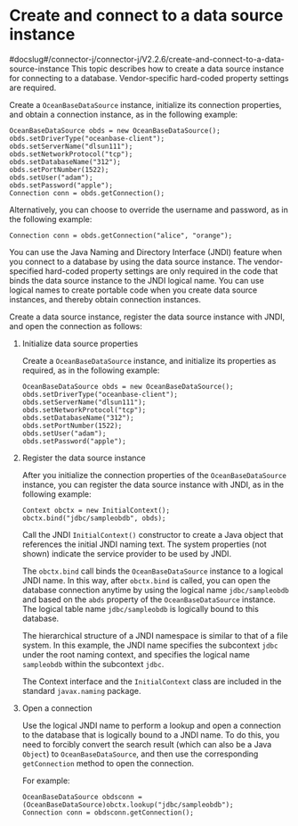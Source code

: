 Create and connect to a data source instance 
=================================================================
#docslug#/connector-j/connector-j/V2.2.6/create-and-connect-to-a-data-source-instance
This topic describes how to create a data source instance for connecting to a database. Vendor-specific hard-coded property settings are required. 

Create a `OceanBaseDataSource` instance, initialize its connection properties, and obtain a connection instance, as in the following example:

```unknow
OceanBaseDataSource obds = new OceanBaseDataSource();
obds.setDriverType("oceanbase-client");
obds.setServerName("dlsun111");
obds.setNetworkProtocol("tcp");
obds.setDatabaseName("312");
obds.setPortNumber(1522);
obds.setUser("adam");
obds.setPassword("apple");
Connection conn = obds.getConnection();
```



Alternatively, you can choose to override the username and password, as in the following example:

```unknow
Connection conn = obds.getConnection("alice", "orange");
```



You can use the Java Naming and Directory Interface (JNDI) feature when you connect to a database by using the data source instance. The vendor-specified hard-coded property settings are only required in the code that binds the data source instance to the JNDI logical name. You can use logical names to create portable code when you create data source instances, and thereby obtain connection instances. 

Create a data source instance, register the data source instance with JNDI, and open the connection as follows:

1. Initialize data source properties

   Create a `OceanBaseDataSource` instance, and initialize its properties as required, as in the following example:

   ```unknow
   OceanBaseDataSource obds = new OceanBaseDataSource();
   obds.setDriverType("oceanbase-client");
   obds.setServerName("dlsun111");
   obds.setNetworkProtocol("tcp");
   obds.setDatabaseName("312");
   obds.setPortNumber(1522);
   obds.setUser("adam");
   obds.setPassword("apple");
   ```

   




<!-- -->

2. Register the data source instance

   After you initialize the connection properties of the `OceanBaseDataSource` instance, you can register the data source instance with JNDI, as in the following example:

   ```unknow
   Context obctx = new InitialContext();
   obctx.bind("jdbc/sampleobdb", obds);
   ```

   

   Call the JNDI `InitialContext()` constructor to create a Java object that references the initial JNDI naming text. The system properties (not shown) indicate the service provider to be used by JNDI. 

   The `obctx.bind` call binds the `OceanBaseDataSource` instance to a logical JNDI name. In this way, after `obctx.bind` is called, you can open the database connection anytime by using the logical name `jdbc/sampleobdb` and based on the `abds` property of the `OceanBaseDataSource` instance. The logical table name `jdbc/sampleobdb` is logically bound to this database. 

   The hierarchical structure of a JNDI namespace is similar to that of a file system. In this example, the JNDI name specifies the subcontext `jdbc` under the root naming context, and specifies the logical name `sampleobdb` within the subcontext `jdbc`. 

   The Context interface and the `InitialContext` class are included in the standard `javax.naming` package.
   




<!-- -->

3. Open a connection

   Use the logical JNDI name to perform a lookup and open a connection to the database that is logically bound to a JNDI name. To do this, you need to forcibly convert the search result (which can also be a Java `Object`) to `OceanBaseDataSource`, and then use the corresponding `getConnection` method to open the connection. 

   For example:

   ```unknow
   OceanBaseDataSource obdsconn = (OceanBaseDataSource)obctx.lookup("jdbc/sampleobdb");
   Connection conn = obdsconn.getConnection();
   ```

   



